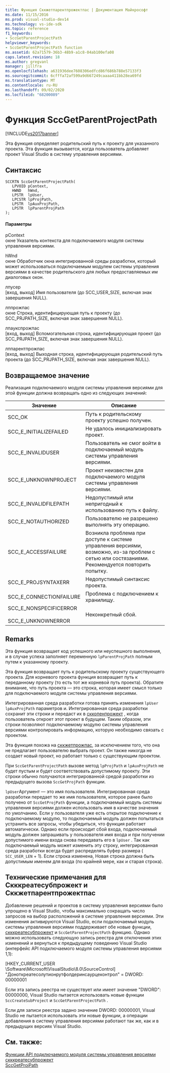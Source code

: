 ```yaml
---
title: Функция Сккжетпарентпрожектпас | Документация Майкрософт
ms.date: 11/15/2016
ms.prod: visual-studio-dev14
ms.technology: vs-ide-sdk
ms.topic: reference
f1_keywords:
- SccGetParentProjectPath
helpviewer_keywords:
- SccGetParentProjectPath function
ms.assetid: 62a71579-36b3-48b9-a1c8-04ab100efa08
caps.latest.revision: 18
ms.author: gregvanl
manager: jillfra
ms.openlocfilehash: a631936dee7608306edfcd86f686b788e57133f3
ms.sourcegitcommit: 6cfffa72af599a9d667249caaaa411bb28ea69fd
ms.translationtype: MT
ms.contentlocale: ru-RU
ms.lasthandoff: 09/02/2020
ms.locfileid: "68200089"
---
```

# <a name="sccgetparentprojectpath-function"></a>Функция SccGetParentProjectPath
[!INCLUDE[vs2017banner](../includes/vs2017banner.md)]

Эта функция определяет родительский путь к проекту для указанного проекта. Эта функция вызывается, когда пользователь добавляет проект Visual Studio в систему управления версиями.  
  
## <a name="syntax"></a>Синтаксис  
  
```cpp#  
SCCRTN SccGetParentProjectPath(  
   LPVOID pContext,  
   HWND   hWnd,  
   LPSTR  lpUser,  
   LPCSTR lpProjPath,  
   LPSTR  lpAuxProjPath,  
   LPSTR  lpParentProjPath  
);  
```  
  
#### <a name="parameters"></a>Параметры  
 pContext  
 окне Указатель контекста для подключаемого модуля системы управления версиями.  
  
 hWnd  
 окне Обработчик окна интегрированной среды разработки, который может использоваться подключаемым модулем системы управления версиями в качестве родительского для любых предоставляемых им диалоговых окон.  
  
 лпусер  
 [вход, выход] Имя пользователя (до SCC_USER_SIZE, включая знак завершения NULL).  
  
 лппрожпас  
 окне Строка, идентифицирующая путь к проекту (до SCC_PRJPATH_SIZE, включая знак завершения NULL).  
  
 лпаукспрожпас  
 [вход, выход] Вспомогательная строка, идентифицирующая проект (до SCC_PRJPATH_SIZE, включая знак завершения NULL).  
  
 лппарентпрожпас  
 [вход, выход] Выходная строка, идентифицирующая родительский путь проекта (до SCC_PRJPATH_SIZE, включая знак завершения NULL).  
  
## <a name="return-value"></a>Возвращаемое значение  
 Реализация подключаемого модуля системы управления версиями для этой функции должна возвращать одно из следующих значений:  
  
|Значение|Описание|  
|-----------|-----------------|  
|SCC_OK|Путь к родительскому проекту успешно получен.|  
|SCC_E_INITIALIZEFAILED|Не удалось инициализировать проект.|  
|SCC_E_INVALIDUSER|Пользователь не смог войти в подключаемый модуль системы управления версиями.|  
|SCC_E_UNKNOWNPROJECT|Проект неизвестен для подключаемого модуля системы управления версиями.|  
|SCC_E_INVALIDFILEPATH|Недопустимый или непригодный к использованию путь к файлу.|  
|SCC_E_NOTAUTHORIZED|Пользователю не разрешено выполнять эту операцию.|  
|SCC_E_ACCESSFAILURE|Возникла проблема при доступе к системе управления версиями, возможно, из-за проблем с сетью или состязаниями. Рекомендуется повторить попытку.|  
|SCC_E_PROJSYNTAXERR|Недопустимый синтаксис проекта.|  
|SCC_E_CONNECTIONFAILURE|Проблема с подключением к хранилищу.|  
|SCC_E_NONSPECIFICERROR<br /><br /> SCC_E_UNKNOWNERROR|Неконкретный сбой.|  
  
## <a name="remarks"></a>Remarks  
 Эта функция возвращает код успешного или неуспешного выполнения, и в случае успеха заполняет переменную `lpParentProjPath` полным путем к указанному проекту.  
  
 Эта функция возвращает путь к родительскому проекту существующего проекта. Для корневого проекта функция возвращает путь к переданному проекту (то есть тот же корневой путь проекта). Обратите внимание, что путь проекта — это строка, которая имеет смысл только для подключаемого модуля системы управления версиями.  
  
 Интегрированная среда разработки готова принять изменения `lpUser` `lpAuxProjPath` параметров и. Интегрированная среда разработки сохранит эти строки и передаст их в [сккопенпрожект](../extensibility/sccopenproject-function.md) , когда пользователь откроет этот проект в будущем. Таким образом, эти строки позволяют подключаемому модулю системы управления версиями контролировать информацию, которую необходимо связать с проектом.  
  
 Эта функция похожа на [сккжетпрожпас](../extensibility/sccgetprojpath-function.md), за исключением того, что она не предлагает пользователю выбрать проект. Он также никогда не создает новый проект, но работает только с существующим проектом.  
  
 При `SccGetParentProjectPath` вызове метод `lpProjPath` и `lpAuxProjPath` не будет пустым и будет соответствовать допустимому проекту. Эти строки обычно получаются интегрированной средой разработки из предыдущего вызова `SccGetProjPath` функции.  
  
 `lpUser`Аргумент — это имя пользователя. Интегрированная среда разработки передает то же имя пользователя, которое ранее было получено от `SccGetProjPath` функции, а подключаемый модуль системы управления версиями должен использовать имя в качестве значения по умолчанию. Если у пользователя уже есть открытое подключение к подключаемому модулю, то подключаемый модуль должен попытаться устранить все запросы, чтобы убедиться, что функция работает автоматически. Однако если происходит сбой входа, подключаемый модуль должен запрашивать у пользователя имя входа и при получении допустимого имени входа снова передавать его в `lpUser` . Так как подключаемый модуль может изменить эту строку, интегрированная среда разработки всегда будет распределять буфер размера ( `SCC_USER_LEN` + 1). Если строка изменена, Новая строка должна быть допустимым именем для входа (по крайней мере, как и старая строка).  
  
## <a name="technical-notes-for-scccreatesubproject-and-sccgetparentprojectpath"></a>Технические примечания для Скккреатесубпрожект и Сккжетпарентпрожектпас  
 Добавление решений и проектов в систему управления версиями было упрощено в Visual Studio, чтобы максимально сокращать число запросов на выбор расположений в системе управления версиями. Эти изменения активируются Visual Studio, если подключаемый модуль системы управления версиями поддерживает обе новые функции, [скккреатесубпрожект](../extensibility/scccreatesubproject-function.md) и `SccGetParentProjectPath` функцию. Однако можно использовать следующую запись реестра для отключения этих изменений и вернуться к предыдущему поведению Visual Studio (интерфейс API подключаемого модуля системы управления версиями 1,1):  
  
 [HKEY_CURRENT_USER \Software\Microsoft\VisualStudio\8.0\SourceControl] "Доноткреатесолутионрутфолдеринсаурцеконтрол" = DWORD: 00000001  
  
 Если эта запись реестра не существует или имеет значение "DWORD": 00000000, Visual Studio пытается использовать новые функции `SccCreateSubProject` и `SccGetParentProjectPath` .  
  
 Если для записи реестра задано значение DWORD: 00000001, Visual Studio не пытается использовать эти новые функции, а операции добавления в систему управления версиями работают так же, как и в предыдущих версиях Visual Studio.  
  
## <a name="see-also"></a>См. также:  
 [Функции API подключаемого модуля системы управления версиями](../extensibility/source-control-plug-in-api-functions.md)   
 [скккреатесубпрожект](../extensibility/scccreatesubproject-function.md)   
 [SccGetProjPath](../extensibility/sccgetprojpath-function.md)
